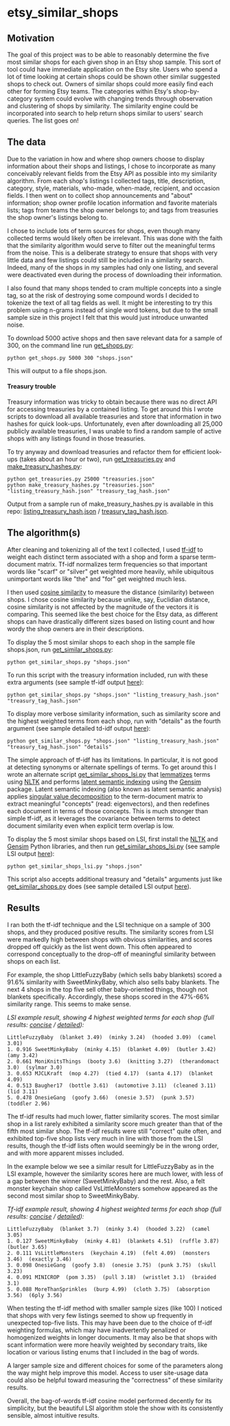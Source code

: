 # etsy_similar_shops

## Motivation

The goal of this project was to be able to reasonably determine the five most similar shops for each given shop in an Etsy shop sample. This sort of tool could have immediate application on the Etsy site. Users who spend a lot of time looking at certain shops could be shown other similar suggested shops to check out. Owners of similar shops could more easily find each other for forming Etsy teams. The categories within Etsy's shop-by-category system could evolve with changing trends through observation and clustering of shops by similarity. The similarity engine could be incorporated into search to help return shops similar to users' search queries. The list goes on!

## The data

Due to the variation in how and where shop owners choose to display information about their shops and listings, I chose to incorporate as many conceivably relevant fields from the Etsy API as possible into my similarity algorithm. From each shop's listings I collected tags, title, description, category, style, materials, who-made, when-made, recipient, and occasion fields. I then went on to collect shop announcements and "about" information; shop owner profile location information and favorite materials lists; tags from teams the shop owner belongs to; and tags from treasuries the shop owner's listings belong to. 

I chose to include lots of term sources for shops, even though many collected terms would likely often be irrelevant. This was done with the faith that the similarity algorithm would serve to filter out the meaningful terms from the noise. This is a deliberate strategy to ensure that shops with very little data and few listings could still be included in a similarity search. Indeed, many of the shops in my samples had only one listing, and several were deactivated even during the process of downloading their information.

I also found that many shops tended to cram multiple concepts into a single tag, so at the risk of destroying some compound words I decided to tokenize the text of all tag fields as well. It might be interesting to try this problem using n-grams instead of single word tokens, but due to the small sample size in this project I felt that this would just introduce unwanted noise.

To download 5000 active shops and then save relevant data for a sample of 300, on the command line run [get_shops.py](https://github.com/jeffjeffjeffrey/etsy_similar_shops/blob/master/get_shops.py):

    python get_shops.py 5000 300 "shops.json"
    
This will output to a file shops.json.

#### Treasury trouble 

Treasury information was tricky to obtain because there was no direct API for accessing treasuries by a contained listing. To get around this I wrote scripts to download all available treasuries and store that information in two hashes for quick look-ups. Unfortunately, even after downloading all 25,000 publicly available treasuries, I was unable to find a random sample of active shops with any listings found in those treasuries.

To try anyway and download treasuries and refactor them for efficient look-ups (takes about an hour or two), run [get_treasuries.py](https://github.com/jeffjeffjeffrey/etsy_similar_shops/blob/master/get_treasuries.py) and [make_treasury_hashes.py](https://github.com/jeffjeffjeffrey/etsy_similar_shops/blob/master/make_treasury_hashes.py):

    python get_treasuries.py 25000 "treasuries.json"
    python make_treasury_hashes.py "treasuries.json" "listing_treasury_hash.json" "treasury_tag_hash.json"

Output from a sample run of make_treasury_hashes.py is available in this repo: [listing_treasury_hash.json](https://github.com/jeffjeffjeffrey/etsy_similar_shops/blob/master/listing_treasury_hash.json) / [treasury_tag_hash.json](https://github.com/jeffjeffjeffrey/etsy_similar_shops/blob/master/treasury_tag_hash.json).

## The algorithm(s)

After cleaning and tokenizing all of the text I collected, I used [tf-idf](http://en.wikipedia.org/wiki/Tf%E2%80%93idf) to weight each distinct term associated with a shop and form a sparse term-document matrix. Tf-idf normalizes term frequencies so that important words like "scarf" or "silver" get weighted more heavily, while ubiquitous unimportant words like "the" and "for" get weighted much less. 

I then used [cosine similarity](http://en.wikipedia.org/wiki/Cosine_similarity) to measure the distance (similarity) between shops. I chose cosine similarity because unlike, say, Euclidian distance, cosine similarity is not affected by the magnitude of the vectors it is comparing. This seemed like the best choice for the Etsy data, as different shops can have drastically different sizes based on listing count and how wordy the shop owners are in their descriptions.

To display the 5 most similar shops to each shop in the sample file shops.json, run [get_similar_shops.py](https://github.com/jeffjeffjeffrey/etsy_similar_shops/blob/master/get_similar_shops.py):

    python get_similar_shops.py "shops.json"
    
To run this script with the treasury information included, run with these extra arguments (see sample tf-idf output [here](https://github.com/jeffjeffjeffrey/etsy_similar_shops/blob/master/sample_output_tfidf.txt)):

    python get_similar_shops.py "shops.json" "listing_treasury_hash.json" "treasury_tag_hash.json"

    
To display more verbose similarity information, such as similarity score and the highest weighted terms from each shop, run with "details" as the fourth argument (see sample detailed td-idf output [here](https://github.com/jeffjeffjeffrey/etsy_similar_shops/blob/master/sample_output_tfidf.txt)):

    python get_similar_shops.py "shops.json" "listing_treasury_hash.json" "treasury_tag_hash.json" "details"

The simple approach of tf-idf has its limitations. In particular, it is not good at detecting synonyms or alternate spellings of terms. To get around this I wrote an alternate script [get_similar_shops_lsi.py](https://github.com/jeffjeffjeffrey/etsy_similar_shops/blob/master/get_similar_shops_lsi.py) that [lemmatizes](http://en.wikipedia.org/wiki/Lemmatisation) terms using [NLTK](http://www.nltk.org/) and performs [latent semantic indexing](http://en.wikipedia.org/wiki/Latent_semantic_indexing) using the [Gensim](http://radimrehurek.com/gensim/index.html) package. Latent semantic indexing (also known as latent semantic analysis) applies [singular value decomposition](http://en.wikipedia.org/wiki/Singular_value_decomposition) to the term-document matrix to extract meaningful "concepts" (read: eigenvectors), and then redefines each document in terms of those concepts. This is much stronger than simple tf-idf, as it leverages the covariance between terms to detect document similarity even when explicit term overlap is low. 

To display the 5 most similar shops based on LSI, first install the [NLTK](http://www.nltk.org/) and [Gensim](http://radimrehurek.com/gensim/index.html) Python libraries, and then run [get_similar_shops_lsi.py](https://github.com/jeffjeffjeffrey/etsy_similar_shops/blob/master/get_similar_shops_lsi.py) (see sample LSI output [here](https://github.com/jeffjeffjeffrey/etsy_similar_shops/blob/master/sample_output_lsi.txt)):

    python get_similar_shops_lsi.py "shops.json"
    
This script also accepts additional treasury and "details" arguments just like [get_similar_shops.py](https://github.com/jeffjeffjeffrey/etsy_similar_shops/blob/master/get_similar_shops.py) does (see sample detailed LSI output [here](https://github.com/jeffjeffjeffrey/etsy_similar_shops/blob/master/sample_output_lsi_details.txt)).

## Results

I ran both the tf-idf technique and the LSI technique on a sample of 300 shops, and they produced positive results. The similarity scores from LSI were markedly high between shops with obvious similarities, and scores dropped off quickly as the list went down. This often appeared to correspond conceptually to the drop-off of meaningful similarity between shops on each list. 

For example, the shop LittleFuzzyBaby (which sells baby blankets) scored a 91.6% similarity with SweetMinkyBaby, which also sells baby blankets. The next 4 shops in the top five sell other baby-oriented things, though not blankets specifically. Accordingly, these shops scored in the 47%-66% similarity range. This seems to make sense.

_LSI example result, showing 4 highest weighted terms for each shop (full results: [concise](https://github.com/jeffjeffjeffrey/etsy_similar_shops/blob/master/sample_output_lsi.txt) / [detailed](https://github.com/jeffjeffjeffrey/etsy_similar_shops/blob/master/sample_output_lsi_details.txt)):_

    LittleFuzzyBaby  (blanket 3.49)  (minky 3.24)  (hooded 3.09)  (camel 3.01)
    1. 0.916 SweetMinkyBaby  (minky 4.15)  (blanket 4.09)  (butler 3.42)  (amy 3.42)
    2. 0.661 MoniKnitsThings  (booty 3.6)  (knitting 3.27)  (therandomact 3.0)  (sylmar 3.0)
    3. 0.653 MJCLKraft  (mop 4.27)  (tied 4.17)  (santa 4.17)  (blanket 4.09)
    4. 0.513 Baugher17  (bottle 3.61)  (automotive 3.11)  (cleaned 3.11)  (lid 3.11)
    5. 0.478 OnesieGang  (goofy 3.66)  (onesie 3.57)  (punk 3.57)  (toddler 2.96)

The tf-idf results had much lower, flatter similarity scores. The most similar shop in a list rarely exhibited a similarity score much greater than that of the fifth most similar shop. The tf-idf results were still "correct" quite often, and exhibited top-five shop lists very much in line with those from the LSI results, though the tf-idf lists often would seemingly be in the wrong order, and with more apparent misses included. 

In the example below we see a similar result for LittleFuzzyBaby as in the LSI example, however the similarity scores here are much lower, with less of a gap between the winner (SweetMinkyBaby) and the rest. Also, a felt monster keychain shop called VsLittleMonsters somehow appeared as the second most similar shop to SweetMinkyBaby.

_Tf-idf example result, showing 4 highest weighted terms for each shop (full results: [concise](https://github.com/jeffjeffjeffrey/etsy_similar_shops/blob/master/sample_output_tfidf.txt) / [detailed](https://github.com/jeffjeffjeffrey/etsy_similar_shops/blob/master/sample_output_tfidf_details.txt)):_

    LittleFuzzyBaby  (blanket 3.7)  (minky 3.4)  (hooded 3.22)  (camel 3.05)
    1. 0.127 SweetMinkyBaby  (minky 4.81)  (blankets 4.51)  (ruffle 3.87)  (butler 3.65)
    2. 0.111 VsLittleMonsters  (keychain 4.19)  (felt 4.09)  (monsters 3.46)  (exactly 3.46)
    3. 0.098 OnesieGang  (goofy 3.8)  (onesie 3.75)  (punk 3.75)  (skull 3.23)
    4. 0.091 MINICROP  (pom 3.35)  (pull 3.18)  (wristlet 3.1)  (braided 3.1)
    5. 0.088 MoreThanSprinkles  (burp 4.99)  (cloth 3.75)  (absorption 3.56)  (6ply 3.56)

When testing the tf-idf method with smaller sample sizes (like 100) I noticed that shops with very few listings seemed to show up frequently in unexpected top-five lists. This may have been due to the choice of tf-idf weighting formulas, which may have inadvertently penalized or homogenized weights in longer documents. It may also be that shops with scant information were more heavily weighted by secondary traits, like location or various listing enums that I included in the bag of words. 

A larger sample size and different choices for some of the parameters along the way might help improve this model. Access to user site-usage data could also be helpful toward measuring the "correctness" of these similarity results. 

Overall, the bag-of-words tf-idf cosine model performed decently for its simplicity, but the beautiful LSI algorithm stole the show with its consistently sensible, almost intuitive results.
